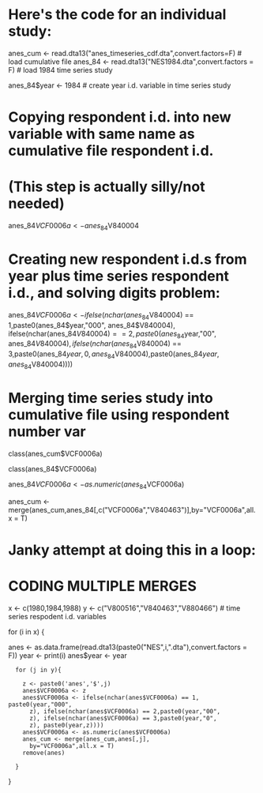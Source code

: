 # Here's the code for an individual study:

anes_cum <- read.dta13("anes_timeseries_cdf.dta",convert.factors=F) # load cumulative file
anes_84 <- read.dta13("NES1984.dta",convert.factors = F) # load 1984 time series study

anes_84$year <- 1984 # create year i.d. variable in time series study

# Copying respondent i.d. into new variable with same name as cumulative file respondent i.d.
# (This step is actually silly/not needed)

anes_84$VCF0006a <- anes_84$V840004  

# Creating new respondent i.d.s from year plus time series respondent i.d., and solving digits problem: 

anes_84$VCF0006a <- ifelse(nchar(anes_84$V840004) == 1,paste0(anes_84$year,"000",
  anes_84$V840004), ifelse(nchar(anes_84$V840004) == 2,paste0(anes_84$year,"00",
  anes_84$V840004),ifelse(nchar(anes_84$V840004) == 3,paste0(anes_84$year,0,
  anes_84$V840004),paste0(anes_84$year,anes_84$V840004))))
  

# Merging time series study into cumulative file using respondent number var

class(anes_cum$VCF0006a)

class(anes_84$VCF0006a)

anes_84$VCF0006a <- as.numeric(anes_84$VCF0006a)

anes_cum <- merge(anes_cum,anes_84[,c("VCF0006a","V840463")],by="VCF0006a",all.x = T)

# Janky attempt at doing this in a loop:

# CODING MULTIPLE MERGES

x <- c(1980,1984,1988)
y <- c("V800516","V840463","V880466") # time series respodent i.d. variables

for (i in x) {
  
  anes <- as.data.frame(read.dta13(paste0("NES",i,".dta"),convert.factors = F))
  year <- print(i)
  anes$year <- year 
  
      for (j in y){
    
        z <- paste0('anes','$',j)
        anes$VCF0006a <- z
        anes$VCF0006a <- ifelse(nchar(anes$VCF0006a) == 1, paste0(year,"000",
          z), ifelse(nchar(anes$VCF0006a) == 2,paste0(year,"00",
          z), ifelse(nchar(anes$VCF0006a) == 3,paste0(year,"0",
          z), paste0(year,z))))  
        anes$VCF0006a <- as.numeric(anes$VCF0006a)
        anes_cum <- merge(anes_cum,anes[,j],
          by="VCF0006a",all.x = T)
        remove(anes)
    
      }
  
}




